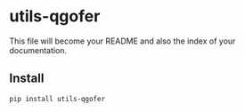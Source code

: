 # utils-qgofer


<!-- WARNING: THIS FILE WAS AUTOGENERATED! DO NOT EDIT! -->

This file will become your README and also the index of your
documentation.

## Install

``` sh
pip install utils-qgofer
```
